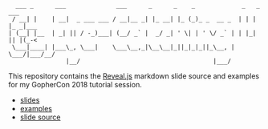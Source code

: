 ```
  ___ _      ___              ___      _      _    _             _   _ ___
 / __| |    | __|  _ ___ ___ / __|__ _| |_ __| |_ (_)_ _  __ _  | | | |_ _|___
| (__| |__  | _| || / -_)___| (__/ _` |  _/ _| ' \| | ' \/ _` | | |_| || |(_-<
 \___|____| |___\_, \___|    \___\__,_|\__\__|_||_|_|_||_\__, |  \___/|___/__/
                |__/                                     |___/
```

This repository contains the [Reveal.js]( ) markdown slide source and examples
for my GopherCon 2018 tutorial session.

- [slides](https://pedantic-bell-26ad02.netlify.com/)
- [examples](./examples)
- [slide source](./slides/cl-eye-catching-uis.md)
